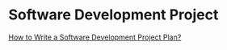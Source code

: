 # Software Development Project

[How to Write a Software Development Project Plan?](https://jelvix.com/blog/software-development-plan)
[]()
[]()
[]()
[]()
[]()
[]()
[]()